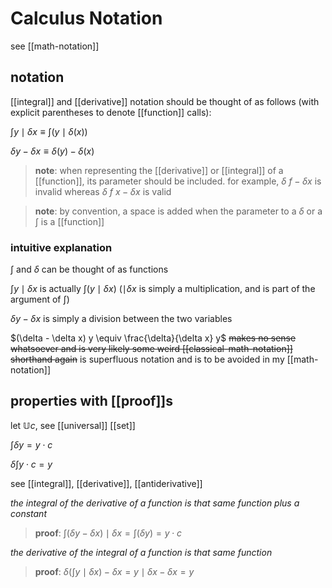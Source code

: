 # Calculus Notation

see [[math-notation]]

## notation

[[integral]] and [[derivative]] notation should be thought of as follows (with explicit parentheses to denote [[function]] calls):

$\int y \mid \delta x \equiv \int (y \mid \delta(x))$

$\delta y - \delta x \equiv \delta(y) - \delta(x)$

> **note**: when representing the [[derivative]] or [[integral]] of a [[function]], its parameter should be included. for example, $\delta\ f - \delta x$ is invalid whereas $\delta\ f\ x - \delta x$ is valid

> **note**: by convention, a space is added when the parameter to a $\delta$ or a $\int$ is a [[function]]

### intuitive explanation

$\int$ and $\delta$ can be thought of as functions

$\int y \mid \delta x$ is actually $\int (y \mid \delta x)$ ($\mid \delta x$ is simply a multiplication, and is part of the argument of $\int$)

$\delta y - \delta x$ is simply a division between the two variables

$(\delta - \delta x) y \equiv \frac{\delta}{\delta x} y$ ~~makes no sense whatsoever and is very likely some weird [[classical-math-notation]] shorthand again~~ is superfluous notation and is to be avoided in my [[math-notation]]

## properties with [[proof]]s

let $\mathbb U c$, see [[universal]] [[set]]

$\int \delta y = y \cdot c$

$\delta \int y \cdot c = y$

see [[integral]], [[derivative]], [[antiderivative]]

_the integral of the derivative of a function is that same function plus a constant_

> **proof**: $\int (\delta y - \delta x) \mid \delta x = \int (\delta y) = y \cdot c$

_the derivative of the integral of a function is that same function_

> **proof**: $\delta (\int y \mid \delta x) - \delta x = y \mid \delta x - \delta x = y$
